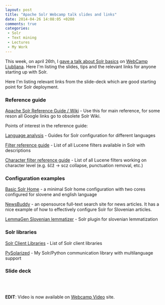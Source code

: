 ```yaml
---
layout: post
title: "Apache Solr Webcamp talk slides and links"
date: 2014-04-26 14:08:05 +0200
comments: true
categories: 
 - Solr
 - Text mining
 - Lectures
 - My Work
---
```


This week, on april 26th, I [gave a talk about Solr basics][11] on [WebCamp Ljubljana][10]. Here I'm listing the slides, tips and the relevant links for anyone starting up with Solr.

Here I'm listing relevant links from the slide-deck which are good starting point for Solr deployment.

### Reference guide

[Apache Solr Reference Guide / Wiki][3] - Use this for main reference, for some reson all Google links go to obsolete Solr Wiki.

Points of interest in the reference guide:

[Language analysis][4] - Guides for Solr configuration for different languages

[Filter reference guide][5] - List of all Lucene filters available in Solr with descriptions 

[Character filter reference guide][6] - List of all Lucene filters working on character level (e.g. ščž -> scz collapse, punctuation removal, etc.)


### Configuration examples

[Basic Solr Home][2] - a minimal Solr home configuration with two cores configured for slovene and english language

[NewsBuddy][1] - an opensource full-text search site for news articles. It has a nice example of how to effectively configure Solr for Slovenian articles.

[LemmaGen Slovenian lemmatizer][7] - Solr plugin for slovenian lemmatization

### Solr libraries

[Solr Client Libraries][8] - List of Solr client libraries

[PySolarized][9] - My Solr/Python communication library with multilanguage support

### Slide deck

<!-- more -->

<br />

<script async class="speakerdeck-embed" data-id="f33543f0af680131b21e2611049e19f7" data-ratio="1.33333333333333" src="//speakerdeck.com/assets/embed.js"></script>

<br />

**EDIT**: Video is now available on [Webcamp Video][11] site.

[1]: https://bitbucket.org/mavrik/news-buddy
[2]: https://github.com/izacus/solr_example
[3]: https://cwiki.apache.org/confluence/display/solr/Getting+Started
[4]: https://cwiki.apache.org/confluence/display/solr/Language+Analysis
[5]: https://cwiki.apache.org/confluence/display/solr/Filter+Descriptions
[6]: https://cwiki.apache.org/confluence/display/solr/CharFilterFactories
[7]: https://www.virag.si/2013/12/solr-slovenian-lemmatizer-updated/
[8]: https://cwiki.apache.org/confluence/display/solr/Client+APIs
[9]: https://www.virag.si/2014/04/project-spotlight-pysolarized/
[10]: http://webcamp.si/
[11]: http://video.webcamp.si/wc2014_virag_find_me_quickly_and_easily/
